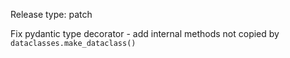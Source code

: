 Release type: patch

Fix pydantic type decorator - add internal methods not copied by `dataclasses.make_dataclass()`
